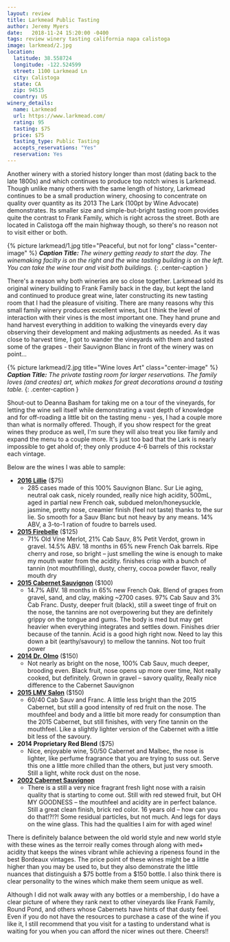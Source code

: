 ```yaml
---
layout: review
title: Larkmead Public Tasting
author: Jeremy Myers
date:   2018-11-24 15:20:00 -0400
tags: review winery tasting california napa calistoga
image: larkmead/2.jpg
location:
  latitude: 38.558724
  longitude: -122.524599
  street: 1100 Larkmead Ln
  city: Calistoga
  state: CA
  zip: 94515
  country: US
winery_details:
  name: Larkmead
  url: https://www.larkmead.com/
  rating: 95
  tasting: $75
  price: $75
  tasting_type: Public Tasting
  accepts_reservations: "Yes"
  reservation: Yes
---
```

Another winery with a storied history longer than most (dating back to the late 1800s) and which continues to produce top notch wines is Larkmead.  Though unlike many others with the same length of history, Larkmead continues to be a small production winery, choosing to concentrate on quality over quantity as its 2013 The Lark (100pt by Wine Advocate) demonstrates.  Its smaller size and simple-but-bright tasting room provides quite the contrast to Frank Family, which is right across the street.  Both are located in Calistoga off the main highway though, so there's no reason not to visit either or both.

{% picture larkmead/1.jpg title="Peaceful, but not for long" class="center-image" %}
***Caption Title:*** *The winery getting ready to start the day.  The winemaking facilty is on the right and the wine tasting building is on the left.  You can take the wine tour and visit both buildings.*
{: .center-caption }

There's a reason why both wineries are so close together.  Larkmead sold its original winery building to Frank Family back in the day, but kept the land and continued to produce great wine, later constructing its new tasting room that I had the pleasure of visiting.  There are many reasons why this small family winery produces excellent wines, but I think the level of interaction with their vines is the most important one.  They hand prune and hand harvest everything in addition to walking the vineyards every day observing their development and making adjustments as needed.  As it was close to harvest time, I got to wander the vineyards with them and tasted some of the grapes - their Sauvignon Blanc in front of the winery was on point...

{% picture larkmead/2.jpg title="Wine loves Art" class="center-image" %}
***Caption Title:*** *The private tasting room for larger reservations.  The family loves (and creates) art, which makes for great decorations around a tasting table.*
{: .center-caption }

Shout-out to Deanna Basham for taking me on a tour of the vineyards, for letting the wine sell itself while demonstrating a vast depth of knowledge and for off-roading a little bit on the tasting menu - yes, I had a couple more than what is normally offered.  Though, if you show respect for the great wines they produce as well, I'm sure they will also treat you like family and expand the menu to a couple more.  It's just too bad that the Lark is nearly impossible to get ahold of; they only produce 4-6 barrels of this rockstar each vintage.

Below are the wines I was able to sample:

* [**2016 Lillie**](https://www.larkmead.com/wine/lillie) ($75)
  * 285 cases made of this 100% Sauvignon Blanc.  Sur Lie aging, neutral oak cask, nicely rounded, really nice high acidity, 500mL, aged in partial new French oak, subdued melon/honeysuckle, jasmine, pretty nose, creamier finish (feel not taste) thanks to the sur lie.  So smooth for a Sauv Blanc but not heavy by any means.  14% ABV, a 3-to-1 ration of foudre to barrels used.  
* [**2015 Firebelle**](https://www.larkmead.com/wine/firebelle) ($125)
  * 71% Old Vine Merlot, 21% Cab Sauv, 8% Petit Verdot, grown in gravel.  14.5% ABV.  18 months in 65% new French Oak barrels.  Ripe cherry and rose, so bright – just smelling the wine is enough to make my mouth water from the acidity.  finishes crisp with a bunch of tannin (not mouthfilling), dusty, cherry, cocoa powder flavor, really mouth dry
* [**2015 Cabernet Sauvignon**](https://www.larkmead.com/wine/cabernet-sauvignon) ($100)
  * 14.7% ABV.  18 months in 65% new French Oak.  Blend of grapes from gravel, sand, and clay, making ~2700 cases.  97% Cab Sauv and 3% Cab Franc.  Dusty, deeper fruit (black), still a sweet tinge of fruit on the nose, the tannins are not overpowering but they are definitely grippy on the tongue and gums.  The body is med but may get heavier when everything integrates and settles down.  Finishes drier because of the tannin.  Acid is a good high right now.  Need to lay this down a bit (earthy/savoury) to mellow the tannins.  Not too fruit power
* [**2014 Dr. Olmo**](https://www.larkmead.com/wine/dr-olmo) ($150)
  * Not nearly as bright on the nose, 100% Cab Sauv, much deeper, brooding even.  Black fruit, nose opens up more over time, Not really cooked, but definitely.  Grown in gravel – savory quality, Really nice difference to the Cabernet Sauvignon
* [**2015 LMV Salon**](https://www.larkmead.com/wine/lmv-salon) ($150)
  * 60/40 Cab Sauv and Franc.  A little less bright than the 2015 Cabernet, but still a good intensity of red fruit on the nose.  The mouthfeel and body and a little bit more ready for consumption than the 2015 Cabernet, but still finishes, with very fine tannin on the mouthfeel.  Like a slightly lighter version of the Cabernet with a little bit less of the savoury.
* **2014 Proprietary Red Blend** ($75)
  * Nice, enjoyable wine, 50/50 Cabernet and Malbec, the nose is lighter, like perfume fragrance that you are trying to suss out.  Serve this one a little more chilled than the others, but just very smooth.  Still a light, white rock dust on the nose.
* [**2002 Cabernet Sauvignon**](https://www.larkmead.com/wine/cabernet-sauvignon)
  * There is a still a very nice fragrant fresh light nose with a raisin quality that is starting to come out.  Still with red stewed fruit, but OH MY GOODNESS – the mouthfeel and acidity are in perfect balance.  Still a great clean finish, brick red color.  16 years old – how can you do that!?!?!  Some residual particles, but not much.  And legs for days on the wine glass.  This had the qualities I aim for with aged wine!

There is definitely balance between the old world style and new world style with these wines as the terroir really comes through along with med+ acidity that keeps the wines vibrant while achieving a ripeness found in the best Bordeaux vintages.  The price point of these wines might be a little higher than you may be used to, but they also demonstrate the little nuances that distinguish a $75 bottle from a $150 bottle.  I also think there is clear personality to the wines which make them seem unique as well.

Although I did not walk away with any bottles or a membership, I do have a clear picture of where they rank next to other vineyards like Frank Family, Round Pond, and others whose Cabernets have hints of that dusty feel.  Even if you do not have the resources to purchase a case of the wine if you like it, I still recommend that you visit for a tasting to understand what is waiting for you when you can afford the nicer wines out there.  Cheers!!
